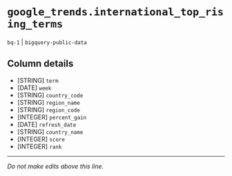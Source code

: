 # `google_trends.international_top_rising_terms`
`bq-1` | `bigquery-public-data`

## Column details
* [STRING]    `term`
* [DATE]      `week`
* [STRING]    `country_code`
* [STRING]    `region_name`
* [STRING]    `region_code`
* [INTEGER]   `percent_gain`
* [DATE]      `refresh_date`
* [STRING]    `country_name`
* [INTEGER]   `score`
* [INTEGER]   `rank`

-------------------------------------------------------------------------------
*Do not make edits above this line.*
